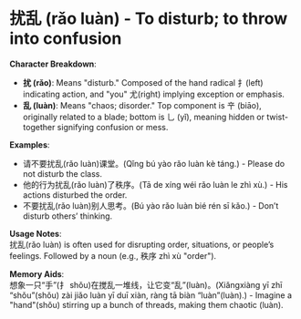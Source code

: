# **扰乱 (rǎo luàn) - To disturb; to throw into confusion**

**Character Breakdown**:  
- **扰 (rǎo)**: Means "disturb." Composed of the hand radical 扌(left) indicating action, and "you" 尤(right) implying exception or emphasis.  
- **乱 (luàn)**: Means "chaos; disorder." Top component is 䇂 (biāo), originally related to a blade; bottom is 乚 (yǐ), meaning hidden or twist-together signifying confusion or mess.

**Examples**:  
- 请不要扰乱(rǎo luàn)课堂。(Qǐng bú yào rǎo luàn kè táng.) - Please do not disturb the class.  
- 他的行为扰乱(rǎo luàn)了秩序。(Tā de xíng wéi rǎo luàn le zhì xù.) - His actions disturbed the order.  
- 不要扰乱(rǎo luàn)别人思考。(Bú yào rǎo luàn bié rén sī kǎo.) - Don’t disturb others’ thinking.

**Usage Notes**:  
扰乱(rǎo luàn) is often used for disrupting order, situations, or people’s feelings. Followed by a noun (e.g., 秩序 zhì xù "order").

**Memory Aids**:  
想象一只“手”(扌 shǒu)在搅乱一堆线，让它变“乱”(luàn)。(Xiǎngxiàng yī zhī “shǒu”(shǒu) zài jiǎo luàn yī duī xiàn, ràng tā biàn “luàn”(luàn).) - Imagine a "hand"(shǒu) stirring up a bunch of threads, making them chaotic (luàn).